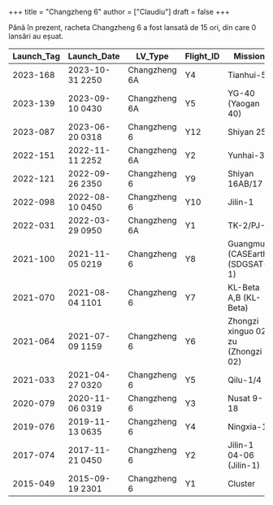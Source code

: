 +++
title = "Changzheng 6"
author = ["Claudiu"]
draft = false
+++

Până în prezent, racheta Changzheng 6 a fost lansată de 15 ori, din care 0 lansări au eșuat.

| Launch_Tag | Launch_Date     | LV_Type       | Flight_ID | Mission                           | Launch_Site | Country | Outcome |
|------------|-----------------|---------------|-----------|-----------------------------------|-------------|---------|---------|
| 2023-168   | 2023-10-31 2250 | Changzheng 6A | Y4        | Tianhui-5                         | TYSC LC9A   | CN      | S       |
| 2023-139   | 2023-09-10 0430 | Changzheng 6A | Y5        | YG-40 (Yaogan 40)                 | TYSC LC16   | CN      | S       |
| 2023-087   | 2023-06-20 0318 | Changzheng 6  | Y12       | Shiyan 25                         | TYSC LC16   | CN      | S       |
| 2022-151   | 2022-11-11 2252 | Changzheng 6A | Y2        | Yunhai-3                          | TYSC LC9A   | CN      | S       |
| 2022-121   | 2022-09-26 2350 | Changzheng 6  | Y9        | Shiyan 16AB/17                    | TYSC LC16   | CN      | S       |
| 2022-098   | 2022-08-10 0450 | Changzheng 6  | Y10       | Jilin-1                           | TYSC LC9    | CN      | S       |
| 2022-031   | 2022-03-29 0950 | Changzheng 6A | Y1        | TK-2/PJ-2                         | TYSC LC9A   | CN      | S       |
| 2021-100   | 2021-11-05 0219 | Changzheng 6  | Y8        | Guangmu (CASEarth) (SDGSAT-1)     | TYSC LC16   | CN      | S       |
| 2021-070   | 2021-08-04 1101 | Changzheng 6  | Y7        | KL-Beta A,B (KL-Beta)             | TYSC LC16   | CN      | S       |
| 2021-064   | 2021-07-09 1159 | Changzheng 6  | Y6        | Zhongzi xinguo 02 zu (Zhongzi 02) | TYSC LC16   | CN      | S       |
| 2021-033   | 2021-04-27 0320 | Changzheng 6  | Y5        | Qilu-1/4                          | TYSC LC16   | CN      | S       |
| 2020-079   | 2020-11-06 0319 | Changzheng 6  | Y3        | Nusat 9-18                        | TYSC LC16   | CN      | S       |
| 2019-076   | 2019-11-13 0635 | Changzheng 6  | Y4        | Ningxia-1                         | TYSC LC16   | CN      | S       |
| 2017-074   | 2017-11-21 0450 | Changzheng 6  | Y2        | Jilin-1 04-06 (Jilin-1)           | TYSC LC16   | CN      | S       |
| 2015-049   | 2015-09-19 2301 | Changzheng 6  | Y1        | Cluster                           | TYSC LC16   | CN      | S       |
